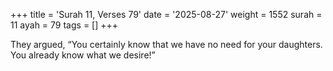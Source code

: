 +++
title = 'Surah 11, Verses 79'
date = '2025-08-27'
weight = 1552
surah = 11
ayah = 79
tags = []
+++

They argued, “You certainly know that we have no need for your daughters. You already know what we desire!”